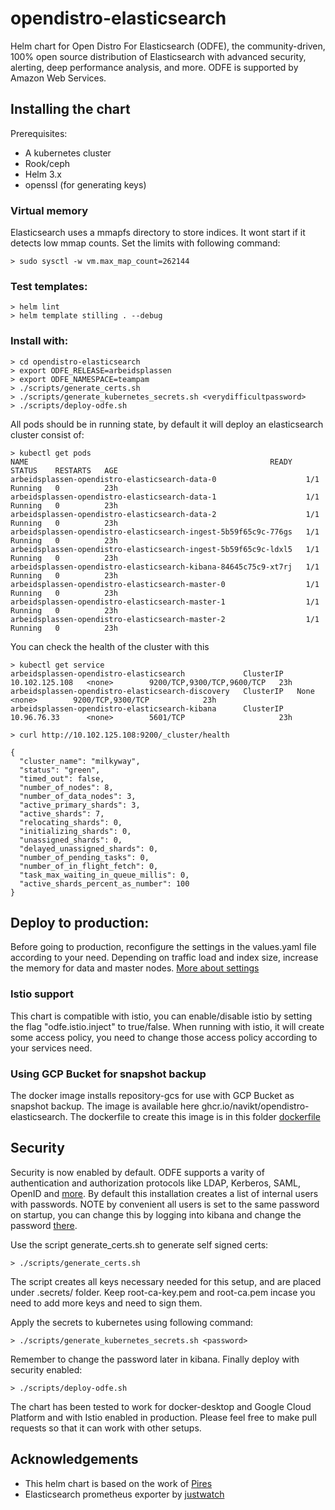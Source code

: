 # opendistro-elasticsearch
Helm chart for Open Distro For Elasticsearch (ODFE), the community-driven, 100% open source distribution of Elasticsearch with advanced security, alerting, deep performance analysis, and more. ODFE is supported by Amazon Web Services. 


## Installing the chart

Prerequisites:
* A kubernetes cluster
* Rook/ceph 
* Helm 3.x
* openssl (for generating keys)

### Virtual memory
Elasticsearch uses a mmapfs directory to store indices. It wont start if it detects low mmap counts.
Set the limits with following command:
```
> sudo sysctl -w vm.max_map_count=262144
```

### Test templates:
```
> helm lint
> helm template stilling . --debug
```
### Install with:
```
> cd opendistro-elasticsearch
> export ODFE_RELEASE=arbeidsplassen
> export ODFE_NAMESPACE=teampam
> ./scripts/generate_certs.sh
> ./scripts/generate_kubernetes_secrets.sh <verydifficultpassword>
> ./scripts/deploy-odfe.sh
```

All pods should be in running state, by default it will deploy an elasticsearch cluster consist of:
```
> kubectl get pods
NAME                                                      READY   STATUS    RESTARTS   AGE
arbeidsplassen-opendistro-elasticsearch-data-0                    1/1     Running   0          23h
arbeidsplassen-opendistro-elasticsearch-data-1                    1/1     Running   0          23h
arbeidsplassen-opendistro-elasticsearch-data-2                    1/1     Running   0          23h
arbeidsplassen-opendistro-elasticsearch-ingest-5b59f65c9c-776gs   1/1     Running   0          23h
arbeidsplassen-opendistro-elasticsearch-ingest-5b59f65c9c-ldxl5   1/1     Running   0          23h
arbeidsplassen-opendistro-elasticsearch-kibana-84645c75c9-xt7rj   1/1     Running   0          23h
arbeidsplassen-opendistro-elasticsearch-master-0                  1/1     Running   0          23h
arbeidsplassen-opendistro-elasticsearch-master-1                  1/1     Running   0          23h
arbeidsplassen-opendistro-elasticsearch-master-2                  1/1     Running   0          23h
```

You can check the health of the cluster with this
```
> kubectl get service
arbeidsplassen-opendistro-elasticsearch             ClusterIP   10.102.125.108   <none>        9200/TCP,9300/TCP,9600/TCP   23h
arbeidsplassen-opendistro-elasticsearch-discovery   ClusterIP   None             <none>        9200/TCP,9300/TCP            23h
arbeidsplassen-opendistro-elasticsearch-kibana      ClusterIP   10.96.76.33      <none>        5601/TCP                     23h

> curl http://10.102.125.108:9200/_cluster/health

{
  "cluster_name": "milkyway",
  "status": "green",
  "timed_out": false,
  "number_of_nodes": 8,
  "number_of_data_nodes": 3,
  "active_primary_shards": 3,
  "active_shards": 7,
  "relocating_shards": 0,
  "initializing_shards": 0,
  "unassigned_shards": 0,
  "delayed_unassigned_shards": 0,
  "number_of_pending_tasks": 0,
  "number_of_in_flight_fetch": 0,
  "task_max_waiting_in_queue_millis": 0,
  "active_shards_percent_as_number": 100
}
```

## Deploy to production:
Before going to production, reconfigure the settings in the values.yaml file  according to your need.
Depending on traffic load and index size, increase the memory for data and master nodes.
[More about settings](https://www.elastic.co/guide/en/elasticsearch/guide/current/hardware.html#_memory)

### Istio support
This chart is compatible with istio, you can enable/disable istio by setting the flag "odfe.istio.inject" to true/false.
When running with istio, it will create some access policy, you need to change those access policy according to your services need.

### Using GCP Bucket for snapshot backup
The docker image installs repository-gcs for use with GCP Bucket as snapshot backup.
The image is available here ghcr.io/navikt/opendistro-elasticsearch. The dockerfile to create this image is in this folder [dockerfile](dockerfile/Dockerfile)

## Security
Security is now enabled by default. 
ODFE supports a varity of authentication and authorization protocols like LDAP, Kerberos, SAML, OpenID and [more](https://opendistro.github.io/for-elasticsearch-docs/docs/security-configuration/). By default this installation creates a list of internal users with passwords. NOTE by convenient all users is set to the same password on startup, you can change this by logging into kibana and change the password [there](https://aws.amazon.com/blogs/opensource/change-passwords-open-distro-for-elasticsearch/). 

Use the script generate_certs.sh to generate self signed certs:
```
> ./scripts/generate_certs.sh
```

The script creates all keys necessary needed for this setup, and are placed under .secrets/ folder. Keep root-ca-key.pem and root-ca.pem incase you need to add more keys and need to sign them.

Apply the secrets to kubernetes using following command:

```
> ./scripts/generate_kubernetes_secrets.sh <password>
```
Remember to change the password later in kibana. Finally deploy with security enabled:

```
> ./scripts/deploy-odfe.sh
```

The chart has been tested to work for docker-desktop and Google Cloud Platform and with Istio enabled in production.
Please feel free to make pull requests so that it can work with other setups.

## Acknowledgements
* This helm chart is based on the work of [Pires](https://github.com/pires/kubernetes-elasticsearch-cluster)
* Elasticsearch prometheus exporter by [justwatch](https://github.com/justwatchcom/elasticsearch_exporter) 
